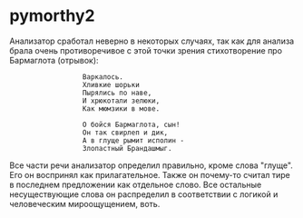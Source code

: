 # pymorthy2
Анализатор сработал неверно в некоторых случаях, так как для анализа брала очень противоречивое с этой точки зрения стихотворение про Бармаглота (отрывок):

                      Варкалось. 
                      Хливкие шорьки
                      Пырялись по наве,
                      И хрюкотали зелюки,
                      Как мюмзики в мове.

                      О бойся Бармаглота, сын!
                      Он так свирлеп и дик,
                      А в глуще рымит исполин -
                      Злопастный Брандашмыг.
Все части речи анализатор определил правильно, кроме слова "глуще". Его он воспринял как прилагательное. Также он почему-то считал тире в последнем предложении как отдельное слово. Все остальные несуществующие слова он распределил в соответствии с логикой и человеческим мироощущением, воть.
